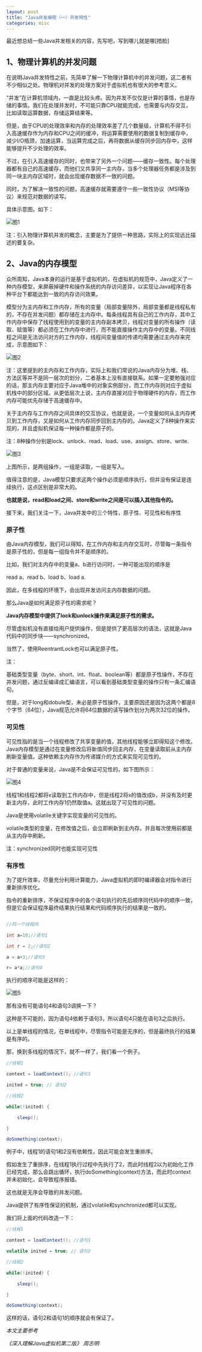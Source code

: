 ```yaml
---
layout: post
title: "Java并发编程（一）并发特性"
categories: misc
---
```


最近想总结一些Java并发相关的内容，先写吧，写到哪儿就是哪[捂脸]
## **1、物理计算机的并发问题**

在说明Java并发特性之前，先简单了解一下物理计算机中的并发问题，这二者有不少相似之处。物理机对并发的处理方案对于虚拟机也有很大的参考意义。

“并发”在计算机领域内，一直是比较头疼。因为并发不仅仅是计算的事情，也是存储的事情。我们在处理并发时，不可能只靠CPU就能完成，也需要与内存交互，比如读取运算数据，存储运算结果等。

但是，由于CPU的处理效率和内存的处理效率差了几个数量级，计算机不得不引入高速缓存作为内存和CPU之间的缓冲，将运算需要使用的数据复制到缓存中，减少I/O瓶颈，加速运算，当运算完成之后，再将数据从缓存同步回内存中，这样能够提升不少处理的效率。

不过，在引入高速缓存的同时，也带来了另外一个问题——缓存一致性。每个处理器都有自己的高速缓存，而他们又共享同一主内存，当多个处理器任务都是涉及到同一块主内存区域时，就会出现缓存数据不一致的问题。

同时，为了解决一致性的问题，高速缓存就需要遵守一些一致性协议（MSI等协议）来规范对数据的读写。

具体示意图，如下：

![图1](https://p1-jj.byteimg.com/tos-cn-i-t2oaga2asx/gold-user-assets/2019/6/15/16b5b0eb87f92e18~tplv-t2oaga2asx-image.image)

注：引入物理计算机并发的概念，主要是为了提供一种思路，实际上的实现远比描述的要复杂。

## **2、Java的内存模型**

众所周知，Java本身的运行是基于虚拟机的，在虚拟机的规范中，Java定义了一种内存模型，来屏蔽掉硬件和操作系统的内存访问差异，以实现让Java程序在各种平台下都能达到一致的内存访问效果。

模型分为主内存和工作内存，所有的变量（局部变量除外，局部变量都是线程私有的，不存在并发问题）都存储在主内存中。每条线程具有自己的工作内存，其中工作内存中保存了线程使用到的变量的主内存副本拷贝，线程对变量的所有操作（读取、赋值等）都必须在工作内存中进行，而不能直接操作主内存中的变量。不同线程之间是无法访问对方的工作内存，线程间变量值的传递均需要通过主内存来完成，示意图如下：

![图2](https://p1-jj.byteimg.com/tos-cn-i-t2oaga2asx/gold-user-assets/2019/6/15/16b5b0eb88a9b11f~tplv-t2oaga2asx-image.image)

注：这里提到的主内存和工作内存，实际上和我们常说的Java内存分为堆、栈、方法区等并不是同一层次的划分，二者基本上没有直接联系。如果一定要勉强对应的话，那主内存主要对应于Java堆中的对象实例部分，而工作内存则对应于虚拟机栈中的部分区域。从更低层次上说，主内存直接对应于物理硬件的内存，而工作内存可能优先存储于高速缓存中。

关于主内存与工作内存之间具体的交互协议，也就是说，一个变量如何从主内存拷贝到工作内存，又是如何从工作内存同步回到主内存的。Java定义了8种操作来实现的，并且虚拟机保证每一种操作都是原子的。

注：8种操作分别是lock、unlock、read、load、use、assign、store、write.

![图3](https://p1-jj.byteimg.com/tos-cn-i-t2oaga2asx/gold-user-assets/2019/6/15/16b5b0eb89d2340b~tplv-t2oaga2asx-image.image)

上图所示，是两组操作，一组是读取，一组是写入。

值得注意的是，Java模型只要求这两个操作必须是顺序执行，但并没有保证是连续执行，这点区别是非常大的。

**也就是说，read和load之间、store和write之间是可以插入其他指令的。**

接下来，我们关注一下，Java并发中的三个特性，原子性、可见性和有序性

### **原子性**

由Java内存模型，我们可以得知，在工作内存和主内存交互时，尽管每一条指令是原子性的，但是每一组指令并不是顺序的。

比如，我们对主内存中的变量a、b进行访问时，一种可能出现的顺序是

read a、read b、load b、load a.

因此，在多线程的环境下，会出现并发访问主内存数据的问题。

那么Java是如何满足原子性的需求呢？

**Java内存模型中提供了lock和unlock操作来满足原子性的需求。**

尽管虚拟机没有直接给用户提供操作，但是提供了更高层次的语法，这就是Java代码中的同步块——synchronized。

当然了，使用ReentrantLock也可以满足原子性。

注：

基础类型变量（byte、short、int、float、boolean等）都是原子性操作，不存在并发问题，通过反编译成汇编语言，可以看到基础类型变量的操作只有一条汇编语句。

但是，对于long和dobule型，未必是原子性操作，主要原因还是因为这两个都是8个字节（64位），Java规范允许将64位数据的读写操作划分为两次32位的操作。

### **可见性**

可见性指的是当一个线程修改了共享变量的值，其他线程能够立即得知这个修改。Java内存模型是通过在变量修改后将新值同步回主内存，在变量读取前从主内存刷新变量值。这种依赖主内存作为传递媒介的方式来实现可见性的。

对于普通的变量来说，Java是不会保证可见性的，如下图所示：

![图4](https://p1-jj.byteimg.com/tos-cn-i-t2oaga2asx/gold-user-assets/2019/6/15/16b5b0eb89591ae2~tplv-t2oaga2asx-image.image)

线程1和线程2都将x读取到工作内存中，但是线程2将x的值改成b，并没有及时更新主内存，此时工作内存1仍然取值a。这就出现了可见性的问题。

Java是使用volatile关键字实现变量的可见性的。

volatile类型的变量，在修改值之后，会立即刷新到主内存。并且每次使用前都是从主内存中刷新。

注：synchronized同时也能实现可见性

### **有序性**

为了提升效率，尽量充分利用计算能力，Java虚拟机的即时编译器会对指令进行重新排序优化。

指令的重新排序，不保证程序中的各个语句执行的先后顺序同代码中的顺序一致，但是它会保证程序最终结果执行结果和代码顺序执行的结果是一致的。

```java

//同一个线程内

int a=10;//语句1

int r = 2;//语句2

a = a+3;//语句3

r= a*a;//语句4

```

执行的顺序可能是这样的：

![图5](https://p1-jj.byteimg.com/tos-cn-i-t2oaga2asx/gold-user-assets/2019/6/15/16b5b0eb8931dd40~tplv-t2oaga2asx-image.image)

那有没有可能语句4和语句3调换一下？

这种是不可能的，因为语句4依赖于语句3，所以语句4只能在语句3之后执行。

以上是单线程的情况，在单线程中，尽管指令可能是无序的，但是最终执行的结果是有序的。

那，换到多线程的情况下，就不一样了，我们看一个例子。
```java
//线程1

context = loadContext(); //语句1

inited = true; // 语句2

//线程2

while(!inited) {

    sleep();

}

doSomething(context);
```

例子中，线程1的语句1和2没有依赖性，因此可能会发生重排序。

假如发生了重排序，在线程1执行过程中先执行了2，而此时线程2以为初始化工作已经完成，那么会跳出循环，执行doSomething(context)方法，而此时context并未初始化，会导致程序报错。

这也就是无序会导致的并发问题。

Java提供了有序性保证的机制，通过volatile和synchronized都可以实现。

我们将上面的代码改造一下：
```java
//线程1

context = loadContext(); //语句1

volatile inited = true; // 语句2

//线程2

while(!inited) {

    sleep();

}

doSomething(context);
```

这样的话，语句2和语句1的顺序就会有保证了。

*本文主要参考*

*《深入理解Java虚拟机第二版》 周志明*